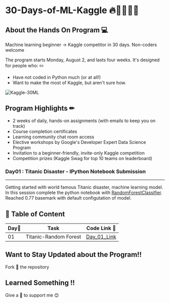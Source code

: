 # 30-Days-of-ML-Kaggle 🔥👨‍💻👩‍💻

## About the Hands On Program 💻

Machine learning beginner → Kaggle competitor in 30 days. Non-coders welcome

The program starts Monday, August 2, and lasts four weeks. It's designed for people who: ✏️

- Have not coded in Python much (or at all!)
- Want to make the most of Kaggle, but aren't sure how.

![Kaggle-30ML](https://storage.googleapis.com/kaggle-media/Images/30_Days_ML_Hero.png)

## Program Highlights ✏

- 2 weeks of daily, hands-on assignments (with emails to keep you on track)
- Course completion certificates
- Learning community chat room access
- Elective workshops by Google's Developer Expert Data Science Program
- Invitation to a beginner-friendly, invite-only Kaggle competition
- Competition prizes (Kaggle Swag for top 10 teams on leaderboard)

### Day01 : Titanic Disaster - IPython Notebook Submission

---

Getting started with world famous Titanic disaster, machine learning model. In this session complete the python notebook with [RandomForestClassifier](http://scikit-learn.org/stable/modules/generated/sklearn.ensemble.RandomForestClassifier.html). Reached 0.77 basemark with default configutation of model.

## 📌 Table of Content

| Day📆 | Task                  | Code Link 🔗                             |
| ----- | --------------------- | ---------------------------------------- |
| 01    | Titanic-Random Forest | [Day_01_Link](!#TO_BE_ADDED_COMMIT_NEXT) |

## Want to Stay Updated about the Program!!

Fork 🍴 the repository

## Learned Something !!

Give a 🌟 to support me 😊
